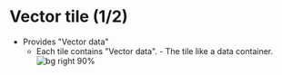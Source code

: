 # Vector tile (1/2)

- Provides "Vector data"
  - Each tile contains "Vector data". - The tile like a data container.
    ![bg right 90%](./images/6_vector_tile_example.png)
